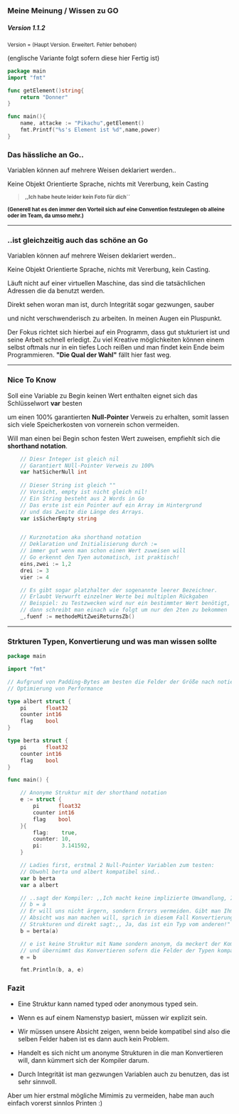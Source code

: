 ### Meine Meinung / Wissen zu GO

##### Version 1.1.2

<small>Version = (Haupt Version. Erweitert. Fehler behoben)</small>

(englische Variante folgt sofern diese hier Fertig ist)

```go
package main
import "fmt"

func getElement()string{
	return "Donner"
}

func main(){
	name, attacke := "Pikachu",getElement()
	fmt.Printf("%s's Element ist %d",name,power)
}
```

### Das hässliche an Go..

Variablen können auf mehrere Weisen deklariert werden..

Keine Objekt Orientierte Sprache, nichts mit Vererbung, kein Casting

> **<small>,,Ich habe heute leider kein Foto für dich´´</small>**

**<small>(Generell hat es den immer den Vorteil sich auf eine Convention festzulegen ob  alleine oder im Team, da umso mehr.)</small>**

___

### ..ist gleichzeitig auch das schöne an Go

Variablen können auf mehrere Weisen deklariert werden..

Keine Objekt Orientierte Sprache, nichts mit Vererbung, kein Casting.

Läuft nicht auf einer virtuellen Maschine, das sind die tatsächlichen Adressen die da benutzt werden.

Direkt sehen woran man ist, durch Integrität sogar gezwungen, sauber

und nicht verschwenderisch zu arbeiten. In meinen Augen ein Pluspunkt.



Der Fokus richtet sich hierbei auf ein Programm, dass gut stukturiert ist und seine Arbeit schnell erledigt. Zu viel Kreative möglichkeiten können einem selbst oftmals nur in ein tiefes Loch reißen und man findet kein Ende beim Programmieren. **"Die Qual der Wahl"** fällt hier fast weg.

___

### Nice To Know

Soll eine Variable zu Begin keinen Wert enthalten eignet sich das Schlüsselwort **var** besten

um einen 100% garantierten **Null-Pointer** Verweis zu erhalten, somit lassen sich viele Speicherkosten von vornerein schon vermeiden.

Will man einen bei Begin schon festen Wert zuweisen, empfiehlt sich die **shorthand notation**.

```go
	// Diesr Integer ist gleich nil
	// Garantiert NUll-Pointer Verweis zu 100%
	var hatSicherNull int
	
	// Dieser String ist gleich "" 
	// Vorsicht, empty ist nicht gleich nil!
  	// Ein String besteht aus 2 Words in Go
	// Das erste ist ein Pointer auf ein Array im Hintergrund
	// und das Zweite die Länge des Arrays.
	var isSicherEmpty string 


	// Kurznotation aka shorthand notation
	// Deklaration und Initialisierung durch :=
	// immer gut wenn man schon einen Wert zuweisen will
	// Go erkennt den Tyen automatisch, ist praktisch!
	eins,zwei := 1,2
	drei := 3
	vier := 4

	// Es gibt sogar platzhalter der sogenannte leerer Bezeichner.
	// Erlaubt Verwurft einzelner Werte bei multiplen Rückgaben
	// Beispiel: zu Testzwecken wird nur ein bestimmter Wert benötigt,
	// dann schreibt man einach wie folgt um nur den 2ten zu bekommen
	_,fuenf := methodeMitZweiReturnsZb()

```

___

### Strkturen Typen, Konvertierung und was man wissen sollte

```go
package main

import "fmt"

// Aufgrund von Padding-Bytes am besten die Felder der Größe nach notieren
// Optimierung von Performance

type albert struct {
	pi      float32
	counter int16
	flag    bool
}

type berta struct {
	pi      float32
	counter int16
	flag    bool
}

func main() {

	// Anonyme Struktur mit der shorthand notation
	e := struct {
		pi      float32
		counter int16
		flag    bool
	}{
		flag:    true,
		counter: 10,
		pi:      3.141592,
	}

	// Ladies first, erstmal 2 Null-Pointer Variablen zum testen:
	// Obwohl berta und albert kompatibel sind..
	var b berta
	var a albert

	// ..sagt der Kompiler: ,,Ich macht keine implizierte Umwandlung, INTEGRITY first..!"
	// b = a
	// Er will uns nicht ärgern, sondern Errors vermeiden. Gibt man Ihm aber die klare
	// Absicht was man machen will, sprich in diesem Fall Konvertierung von passenden
	// Strukturen und direkt sagt:,, Ja, das ist ein Typ vom anderen!" Dann ist es OK.
	b = berta(a)

	// e ist keine Struktur mit Name sondern anonym, da meckert der Kompiler nicht rum
	// und übernimmt das Konvertieren sofern die Felder der Typen kompatibel sind.
	e = b

	fmt.Println(b, a, e)
```

### Fazit 

- Eine Struktur kann named typed oder anonymous typed sein.

- Wenn es auf einem Namenstyp basiert, müssen wir explizit sein.

- Wir müssen unsere Absicht zeigen, wenn beide kompatibel sind also die selben Felder haben ist es dann auch kein Problem.

- Handelt es sich nicht um anonyme Strukturen in die man Konvertieren will, dann kümmert sich der Kompiler darum.

- Durch Integrität ist man gezwungen Variablen auch zu benutzen, das ist sehr sinnvoll.

Aber um hier erstmal mögliche Mimimis zu vermeiden, habe man auch einfach vorerst sinnlos Printen :)
